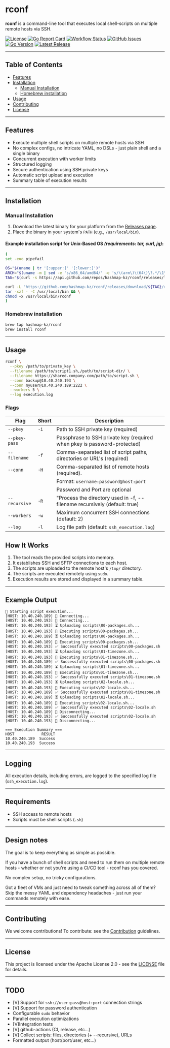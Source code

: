 # rconf

**rconf** is a command-line tool that executes local shell-scripts on multiple remote hosts via SSH.

[![License](https://img.shields.io/github/license/hashmap-kz/rconf)](https://github.com/hashmap-kz/rconf/blob/master/LICENSE)
[![Go Report Card](https://goreportcard.com/badge/github.com/hashmap-kz/rconf)](https://goreportcard.com/report/github.com/hashmap-kz/rconf)
[![Workflow Status](https://img.shields.io/github/actions/workflow/status/hashmap-kz/rconf/ci.yml?branch=master)](https://github.com/hashmap-kz/rconf/actions/workflows/ci.yml?query=branch:master)
[![GitHub Issues](https://img.shields.io/github/issues/hashmap-kz/rconf)](https://github.com/hashmap-kz/rconf/issues)
[![Go Version](https://img.shields.io/github/go-mod/go-version/hashmap-kz/rconf)](https://github.com/hashmap-kz/rconf/blob/master/go.mod#L3)
[![Latest Release](https://img.shields.io/github/v/release/hashmap-kz/rconf)](https://github.com/hashmap-kz/rconf/releases/latest)

---

## Table of Contents

- [Features](#features)
- [Installation](#installation)
    - [Manual Installation](#manual-installation)
    - [Homebrew installation](#homebrew-installation)
- [Usage](#usage)
- [Contributing](#contributing)
- [License](#license)

---

## Features

- Execute multiple shell scripts on multiple remote hosts via SSH
- No complex configs, no intricate YAML, no DSLs - just plain shell and a single binary
- Concurrent execution with worker limits
- Structured logging
- Secure authentication using SSH private keys
- Automatic script upload and execution
- Summary table of execution results

---

## Installation

### Manual Installation

1. Download the latest binary for your platform from
   the [Releases page](https://github.com/hashmap-kz/rconf/releases).
2. Place the binary in your system's `PATH` (e.g., `/usr/local/bin`).

#### Example installation script for Unix-Based OS _(requirements: tar, curl, jq)_:

```bash
(
set -euo pipefail

OS="$(uname | tr '[:upper:]' '[:lower:]')"
ARCH="$(uname -m | sed -e 's/x86_64/amd64/' -e 's/\(arm\)\(64\)\?.*/\1\2/' -e 's/aarch64$/arm64/')"
TAG="$(curl -s https://api.github.com/repos/hashmap-kz/rconf/releases/latest | jq -r .tag_name)"

curl -L "https://github.com/hashmap-kz/rconf/releases/download/${TAG}/rconf_${TAG}_${OS}_${ARCH}.tar.gz" |
tar -xzf - -C /usr/local/bin && \
chmod +x /usr/local/bin/rconf
)
```

### Homebrew installation

```bash
brew tap hashmap-kz/rconf
brew install rconf
```

---

## Usage

```sh
rconf \
  --pkey /path/to/private_key \
  --filename /path/to/script1.sh,/path/to/script-dir/ \
  --filename https://shared.company.com/path/to/script.sh \
  --conn backup@10.40.240.193 \
  --conn myuser@10.40.240.189:2222 \
  --workers 5 \
  --log execution.log
```

### Flags

| Flag          | Short | Description                                                               |
|---------------|-------|---------------------------------------------------------------------------|
| `--pkey`      | `-i`  | Path to SSH private key (required)                                        |
| `--pkey-pass` |       | Passphrase to SSH private key (required when pkey is password-protected)  |
| `--filename`  | `-f`  | Comma-separated list of script paths, directories or URL's (required)     |
| `--conn`      | `-H`  | Comma-separated list of remote hosts (required).                          |
|               |       | Format: `username:password@host:port`                                     |
|               |       | Password and Port are optional                                            |
| `--recursive` | `-R`  | "Process the directory used in -f, --filename recursively (default: true) |
| `--workers`   | `-w`  | Maximum concurrent SSH connections (default: 2)                           |
| `--log`       | `-l`  | Log file path (default: `ssh_execution.log`)                              |

## How It Works

1. The tool reads the provided scripts into memory.
2. It establishes SSH and SFTP connections to each host.
3. The scripts are uploaded to the remote host's `/tmp/` directory.
4. The scripts are executed remotely using `sudo`.
5. Execution results are stored and displayed in a summary table.

---

## Example Output

```plaintext
🚀 Starting script execution...
[HOST: 10.40.240.189] 🔄 Connecting...
[HOST: 10.40.240.193] 🔄 Connecting...
[HOST: 10.40.240.193] ⏳ Uploading scripts\00-packages.sh...
[HOST: 10.40.240.193] 🚀 Executing scripts\00-packages.sh...
[HOST: 10.40.240.189] ⏳ Uploading scripts\00-packages.sh...
[HOST: 10.40.240.189] 🚀 Executing scripts\00-packages.sh...
[HOST: 10.40.240.193] ✅ Successfully executed scripts\00-packages.sh
[HOST: 10.40.240.193] ⏳ Uploading scripts\01-timezone.sh...
[HOST: 10.40.240.193] 🚀 Executing scripts\01-timezone.sh...
[HOST: 10.40.240.189] ✅ Successfully executed scripts\00-packages.sh
[HOST: 10.40.240.189] ⏳ Uploading scripts\01-timezone.sh...
[HOST: 10.40.240.189] 🚀 Executing scripts\01-timezone.sh...
[HOST: 10.40.240.193] ✅ Successfully executed scripts\01-timezone.sh
[HOST: 10.40.240.193] ⏳ Uploading scripts\02-locale.sh...
[HOST: 10.40.240.193] 🚀 Executing scripts\02-locale.sh...
[HOST: 10.40.240.189] ✅ Successfully executed scripts\01-timezone.sh
[HOST: 10.40.240.189] ⏳ Uploading scripts\02-locale.sh...
[HOST: 10.40.240.189] 🚀 Executing scripts\02-locale.sh...
[HOST: 10.40.240.189] ✅ Successfully executed scripts\02-locale.sh
[HOST: 10.40.240.189] 🔄 Disconnecting...
[HOST: 10.40.240.193] ✅ Successfully executed scripts\02-locale.sh
[HOST: 10.40.240.193] 🔄 Disconnecting...

=== Execution Summary ===
HOST            RESULT
10.40.240.189  Success
10.40.240.193  Success
```

---

## Logging

All execution details, including errors, are logged to the specified log file (`ssh_execution.log`).

---

## Requirements

- SSH access to remote hosts
- Scripts must be shell scripts (`.sh`)

---

## Design notes

The goal is to keep everything as simple as possible.

If you have a bunch of shell scripts and need to run them on multiple remote hosts - whether or not you're using a CI/CD
tool - rconf has you covered.

No complex setup, no tricky configurations.

Got a fleet of VMs and just need to tweak something across all of them? Skip the messy YAML and dependency
headaches - just run your commands remotely with ease.

---

## **Contributing**

We welcome contributions! To contribute: see the [Contribution](CONTRIBUTING.md) guidelines.

---

## **License**

This project is licensed under the Apache License 2.0 - see the [LICENSE](LICENSE) file for details.

---

## TODO

- [V] Support for `ssh://user:pass@host:port` connection strings
- [V] Support for password authentication
- Configurable `sudo` behavior
- Parallel execution optimizations
- [V]Integration tests
- [V] github-actions (CI, release, etc...)
- [V] Collect scripts: files, directories (+ --recursive), URLs
- Formatted output (host/port/user, etc...)

